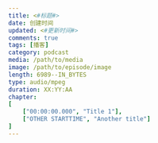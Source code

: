 ```yaml
---
title: <#标题#>
date: 创建时间
updated: <#更新时间#>
comments: true
tags: [播客]
category: podcast
media: /path/to/media
image: /path/to/episode/image
length: 6989--IN_BYTES
type: audio/mpeg
duration: XX:YY:AA
chapter:
[
    ["00:00:00.000", "Title 1"],
    ["OTHER STARTTIME", "Another title"]
]
---
```

